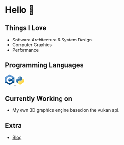 # Hello 👋
## Things I Love

- Software Architecture & System Design
- Computer Graphics
- Performance


## Programming Languages

<a href="https://isocpp.org/">
  <img src="images/cpp_logo.png" alt="cpp" width="30"/>
</a>
<a href="https://www.python.org/">
  <img src="images/python_logo.png" alt="python" width="30"/>
</a>

## Currently Working on
- My own 3D graphics engine based on the vulkan api.

## Extra
- [Blog](https://bakoyannis.github.io)

